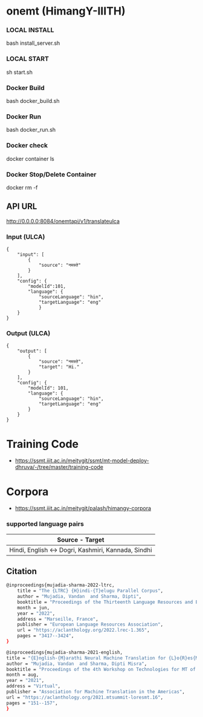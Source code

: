 # onemt (HimangY-IIITH)



### LOCAL INSTALL

bash install_server.sh

### LOCAL START

sh start.sh

### Docker Build

bash docker_build.sh 

### Docker Run

bash docker_run.sh 

### Docker check

docker container ls

### Docker Stop/Delete Container

docker rm -f <container-id>




## API URL 

http://0.0.0.0:8084/onemtapi/v1/translateulca

### Input (ULCA)
```
{
    "input": [
        {
            "source": "नमस्ते"
        }
    ],
    "config": {
        "modelId":101,
        "language": {
            "sourceLanguage": "hin",
            "targetLanguage": "eng"
            }
    }
}
```
### Output (ULCA)
```
{
    "output": [
        {
            "source": "नमस्ते",
            "target": "Hi."
        }
    ],
    "config": {
        "modelId": 101,
        "language": {
            "sourceLanguage": "hin",
            "targetLanguage": "eng"
        }
    }
}
```
# Training Code
- https://ssmt.iiit.ac.in/meitygit/ssmt/mt-model-deploy-dhruva/-/tree/master/training-code

# Corpora
- https://ssmt.iiit.ac.in/meitygit/palash/himangy-corpora


### supported language pairs

| Source - Target | 
|-------------------------------|
|Hindi, English <-> Dogri, Kashmiri, Kannada, Sindhi|



## Citation
```bash
@inproceedings{mujadia-sharma-2022-ltrc,
    title = "The {LTRC} {H}indi-{T}elugu Parallel Corpus",
    author = "Mujadia, Vandan  and Sharma, Dipti",
    booktitle = "Proceedings of the Thirteenth Language Resources and Evaluation Conference",
    month = jun,
    year = "2022",
    address = "Marseille, France",
    publisher = "European Language Resources Association",
    url = "https://aclanthology.org/2022.lrec-1.365",
    pages = "3417--3424",
}

@inproceedings{mujadia-sharma-2021-english,
title = "{E}nglish-{M}arathi Neural Machine Translation for {L}o{R}es{MT} 2021",
author = "Mujadia, Vandan  and Sharma, Dipti Misra",
booktitle = "Proceedings of the 4th Workshop on Technologies for MT of Low Resource Languages (LoResMT2021)",
month = aug,
year = "2021",
address = "Virtual",
publisher = "Association for Machine Translation in the Americas",
url = "https://aclanthology.org/2021.mtsummit-loresmt.16",
pages = "151--157",
}
```
